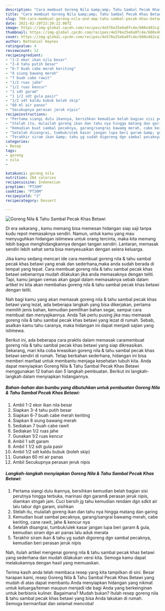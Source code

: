 ```yaml
---
description: "Cara membuat Goreng Nila &amp;amp; Tahu Sambal Pecak Khas Betawi Sederhana dan Mudah Dibuat"
title: "Cara membuat Goreng Nila &amp;amp; Tahu Sambal Pecak Khas Betawi Sederhana dan Mudah Dibuat"
slug: 789-cara-membuat-goreng-nila-and-amp-tahu-sambal-pecak-khas-betawi-sederhana-dan-mudah-dibuat
date: 2021-02-20T23:39:22.007Z
image: https://img-global.cpcdn.com/recipes/4e576e25e6a0fc4e/680x482cq70/goreng-nila-tahu-sambal-pecak-khas-betawi-foto-resep-utama.jpg
thumbnail: https://img-global.cpcdn.com/recipes/4e576e25e6a0fc4e/680x482cq70/goreng-nila-tahu-sambal-pecak-khas-betawi-foto-resep-utama.jpg
cover: https://img-global.cpcdn.com/recipes/4e576e25e6a0fc4e/680x482cq70/goreng-nila-tahu-sambal-pecak-khas-betawi-foto-resep-utama.jpg
author: Nathaniel Haynes
ratingvalue: 4
reviewcount: 12
recipeingredient:
- "1-2 ekor ikan nila besar"
- "3-4 tahu putih besar"
- "6-7 buah cabe merah keriting"
- "8 siung bawang merah"
- "7 buah cabe rawit"
- "1/2 ruas jahe"
- "1/2 ruas kencur"
- "1 sdt garam"
- "1 1/2 sdt gula pasir"
- "1/2 sdt kaldu bubuk boleh skip"
- "60 ml air panas"
- "Secukupnya perasan jeruk nipis"
recipeinstructions:
- "Pertama siangi dulu ikannya, bersihkan kemudian belah bagian sisi perutnya hingga terbuka, marinasi dgn garam&amp; perasan jeruk nipis, diamkan stngah jam. Cuci bersih jg tahu kemudian rendam dgn sdkit air lalu tabur dgn garam, sisihkan"
- "Stelah itu, mulailah goreng ikan dan tahu nya hingga matang dan garing"
- "Kemudian buat sambal pecaknya, garang/sangrai bawamg merah, cabe keriting, cane rawit, jahe &amp; kencur nya"
- "Setelah disangrai, tumbuk/ulek kasar jangan lupa beri garam &amp; gula, kemudian siram dgn air panas lalu aduk merata"
- "Terakhir siram ikan &amp; tahu yg sudah digoreng dgn sambal pecaknya, kemudian beri perasan jeruk nipis"
categories:
- Resep
tags:
- goreng
- nila
- 

katakunci: goreng nila  
nutrition: 264 calories
recipecuisine: Indonesian
preptime: "PT26M"
cooktime: "PT30M"
recipeyield: "3"
recipecategory: Dessert

---
```



![Goreng Nila &amp; Tahu Sambal Pecak Khas Betawi](https://img-global.cpcdn.com/recipes/4e576e25e6a0fc4e/680x482cq70/goreng-nila-tahu-sambal-pecak-khas-betawi-foto-resep-utama.jpg)

Di era  sekarang , kamu memang bisa memesan hidangan siap saji tanpa kudu repot memasaknya sendiri. Namun, untuk kamu yang mau menyuguhkan hidangan istimewa untuk orang tercinta, maka kita memang lebih bagus menghidangkannya dengan tangan sendiri. Lantaran, memasak sendiri lebih sehat serta bisa menyesuaikan dengan selera keluarga.

Jika kamu sedang mencari ide cara membuat goreng nila &amp; tahu sambal pecak khas betawi yang enak dan sederhana,maka anda sudah berada di tempat yang tepat. Cara membuat goreng nila &amp; tahu sambal pecak khas betawi  sebenarnya mudah dilakukan jika anda memasaknya dengan teliti. Tapi, kamu jangan cemas akan gagal dalam memasaknya 
sebab dalam artikel ini kita akan membahas goreng nila &amp; tahu sambal pecak khas betawi dengan teliti.  



Nah bagi kamu yang akan memasak goreng nila &amp; tahu sambal pecak khas betawi yang lezat, ada beberapa langkah yang bisa dikerjakan, pertama memilih jenis bahan, kemudian pemilihan bahan segar, sampai cara membuat dan menyajikannya. Anda Tak perlu pusing jika mau memasak goreng nila &amp; tahu sambal pecak khas betawi yang lezat di rumah. Sebab, asalkan kamu  tahu caranya, maka hidangan ini dapat menjadi sajian yang istimewa.

Berikut ini, ada beberapa cara praktis  dalam memasak caramembuat goreng nila &amp; tahu sambal pecak khas betawi yang siap dikreasikan. Sekarang, mari kita coba kreasikan goreng nila &amp; tahu sambal pecak khas betawi sendiri di rumah. Tetap berbahan sederhana, hidangan ini bisa memberi manfaat untuk membantu menjaga kesehatan tubuh kita. Anda dapat menyiapkan Goreng Nila &amp; Tahu Sambal Pecak Khas Betawi menggunakan 12 bahan dan 5 langkah pembuatan. Berikut ini langkah-langkah dalam menyiapkan hidangannya.

<!--inarticleads1-->

##### Bahan-bahan dan bumbu yang dibutuhkan untuk pembuatan Goreng Nila &amp; Tahu Sambal Pecak Khas Betawi:

1. Ambil 1-2 ekor ikan nila besar
1. Siapkan 3-4 tahu putih besar
1. Siapkan 6-7 buah cabe merah keriting
1. Siapkan 8 siung bawang merah
1. Sediakan 7 buah cabe rawit
1. Sediakan 1/2 ruas jahe
1. Gunakan 1/2 ruas kencur
1. Ambil 1 sdt garam
1. Ambil 1 1/2 sdt gula pasir
1. Ambil 1/2 sdt kaldu bubuk (boleh skip)
1. Gunakan 60 ml air panas
1. Ambil Secukupnya perasan jeruk nipis




<!--inarticleads2-->

##### Langkah-langkah menyiapkan Goreng Nila &amp; Tahu Sambal Pecak Khas Betawi:

1. Pertama siangi dulu ikannya, bersihkan kemudian belah bagian sisi perutnya hingga terbuka, marinasi dgn garam&amp; perasan jeruk nipis, diamkan stngah jam. Cuci bersih jg tahu kemudian rendam dgn sdkit air lalu tabur dgn garam, sisihkan
1. Stelah itu, mulailah goreng ikan dan tahu nya hingga matang dan garing
1. Kemudian buat sambal pecaknya, garang/sangrai bawamg merah, cabe keriting, cane rawit, jahe &amp; kencur nya
1. Setelah disangrai, tumbuk/ulek kasar jangan lupa beri garam &amp; gula, kemudian siram dgn air panas lalu aduk merata
1. Terakhir siram ikan &amp; tahu yg sudah digoreng dgn sambal pecaknya, kemudian beri perasan jeruk nipis




Nah, itulah artikel mengenai  goreng nila &amp; tahu sambal pecak khas betawi  yang sederhana dan mudah dilakukan versi kita. Semoga kamu dapat melakukannya dengan hasil yang memuaskan. 

Terima kasih anda telah membaca resep yang kita tampilkan di sini. Besar harapan kami, resep  Goreng Nila &amp; Tahu Sambal Pecak Khas Betawi yang mudah di atas dapat membantu Anda menyiapkan hidangan yang nikmat untuk keluarga/teman maupun menjadi ide bagi Anda yang berkeinginan untuk berbisnis kuliner. Bagaimana? Mudah bukan? Itulah resep goreng nila &amp; tahu sambal pecak khas betawi yang bisa Anda lakukan di rumah. Semoga bermanfaat dan selamat mencoba!

